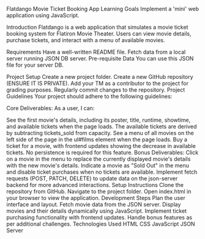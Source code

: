 
Flatdango Movie Ticket Booking App
Learning Goals
Implement a 'mini' web application using JavaScript.

Introduction
Flatdango is a web application that simulates a movie ticket booking system for Flatiron Movie Theater. Users can view movie details, purchase tickets, and interact with a menu of available movies.

Requirements
Have a well-written README file.
Fetch data from a local server running JSON DB server.
Pre-requisite Data
You can use this JSON file for your server DB.

Project Setup
Create a new project folder.
Create a new GitHub repository (ENSURE IT IS PRIVATE).
Add your TM as a contributor to the project for grading purposes.
Regularly commit changes to the repository.
Project Guidelines
Your project should adhere to the following guidelines:

Core Deliverables:
As a user, I can:

See the first movie's details, including its poster, title, runtime, showtime, and available tickets when the page loads. The available tickets are derived by subtracting tickets_sold from capacity.
See a menu of all movies on the left side of the page in the ul#films element when the page loads.
Buy a ticket for a movie, with frontend updates showing the decrease in available tickets. No persistence is required for this feature.
Bonus Deliverables:
Click on a movie in the menu to replace the currently displayed movie's details with the new movie's details.
Indicate a movie as "Sold Out" in the menu and disable ticket purchases when no tickets are available.
Implement fetch requests (POST, PATCH, DELETE) to update data on the json-server backend for more advanced interactions.
Setup Instructions
Clone the repository from GitHub.
Navigate to the project folder.
Open index.html in your browser to view the application.
Development Steps
Plan the user interface and layout.
Fetch movie data from the JSON server.
Display movies and their details dynamically using JavaScript.
Implement ticket purchasing functionality with frontend updates.
Handle bonus features as per additional challenges.
Technologies Used
HTML
CSS
JavaScript
JSON Server